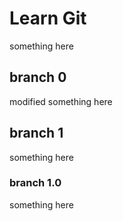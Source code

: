 # Learn Git
something here

## branch 0
modified something here

## branch 1
something here

### branch 1.0
something here
